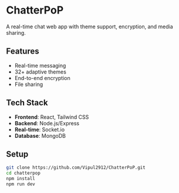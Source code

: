 # ChatterPoP

A real-time chat web app with theme support, encryption, and media sharing.  

## Features  
- Real-time messaging  
- 32+ adaptive themes  
- End-to-end encryption  
- File sharing  

## Tech Stack  
- **Frontend**: React, Tailwind CSS  
- **Backend**: Node.js/Express  
- **Real-time**: Socket.io
- **Database**: MongoDB 

## Setup  
```bash
git clone https://github.com/Vipul2912/ChatterPoP.git 
cd chatterpop  
npm install  
npm run dev  

